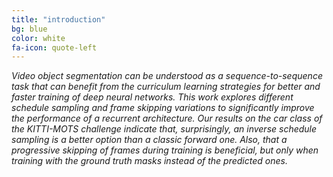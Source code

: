 ```yaml
---
title: "introduction"
bg: blue
color: white
fa-icon: quote-left
---
```


*Video object segmentation can be understood as a sequence-to-sequence task that can benefit from the curriculum learning strategies for better and faster training of deep neural networks. This work explores different schedule sampling and frame skipping variations to significantly improve the performance of a recurrent architecture. Our results on the car class of the KITTI-MOTS challenge indicate that, surprisingly, an inverse schedule sampling is a better option than a classic forward one. Also, that a progressive skipping of frames during training is beneficial, but only when training with the ground truth masks instead of the predicted ones.*

<!---
If you find this work useful, please consider citing:

```
to-be-published
```
Download our paper in pdf [here]().
-->
